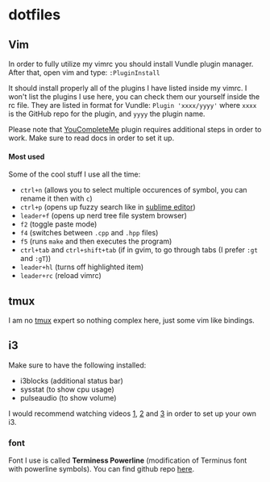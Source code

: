 # dotfiles

## Vim
In order to fully utilize my vimrc you should install Vundle plugin manager.
After that, open vim and type:
	`:PluginInstall`

It should install properly all of the plugins I have listed inside my vimrc.
I won't list the plugins I use here, you can check them our yourself inside the rc
file. They are listed in format for Vundle: `Plugin 'xxxx/yyyy'`
where `xxxx` is the GitHub repo for the plugin, and `yyyy` the plugin name.

Please note that [YouCompleteMe](https://github.com/Valloric/YouCompleteMe) plugin
requires additional steps in order to work. Make sure to read docs in order to set it up.

#### Most used
Some of the cool stuff I use all the time:
* `ctrl+n` (allows you to select multiple occurences of symbol, you can rename it then with `c`)
* `ctrl+p` (opens up fuzzy search like in [sublime editor](http://docs.sublimetext.info/en/latest/file_management/file_management.html))
* `leader+f` (opens up nerd tree file system browser)
* `f2` (toggle paste mode)
* `f4` (switches between `.cpp` and `.hpp` files)
* `f5` (runs `make` and then executes the program)
* `ctrl+tab` and `ctrl+shift+tab` (if in gvim, to go through tabs (I prefer `:gt` and `:gT`))
* `leader+hl` (turns off highlighted item)
* `leader+rc` (reload vimrc)

## tmux
I am no [tmux](https://tmux.github.io/) expert so nothing complex here, just some vim like bindings.

## i3
Make sure to have the following installed:
* i3blocks (additional status bar)
* sysstat (to show cpu usage)
* pulseaudio (to show volume)

I would recommend watching videos [1](https://www.youtube.com/watch?v=j1I63wGcvU4),
[2](https://www.youtube.com/watch?v=8-S0cWnLBKg) and [3](https://www.youtube.com/watch?v=ARKIwOlazKI)
in order to set up your own i3.

### font
Font I use is called **Terminess Powerline** (modification of Terminus font with powerline symbols).
You can find github repo [here](https://github.com/powerline/fonts).


